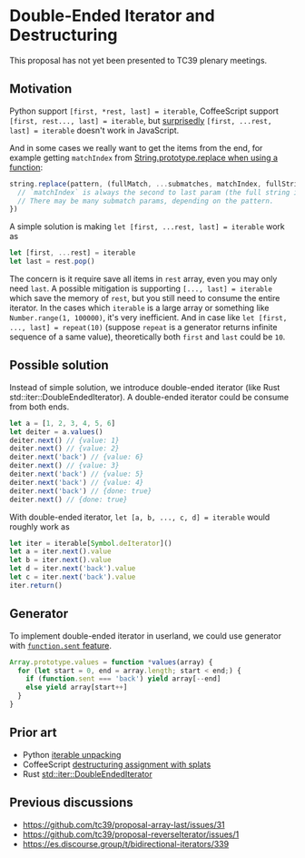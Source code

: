 # Double-Ended Iterator and Destructuring

This proposal has not yet been presented to TC39 plenary meetings.

## Motivation

Python support `[first, *rest, last] = iterable`, CoffeeScript support `[first, rest..., last] = iterable`, but [surprisedly](https://stackoverflow.com/questions/33064377/destructuring-to-get-the-last-element-of-an-array-in-es6) `[first, ...rest, last] = iterable` doesn't work in JavaScript.

And in some cases we really want to get the items from the end, for example getting `matchIndex` from [String.prototype.replace when using a function](https://developer.mozilla.org/en-US/docs/Web/JavaScript/Reference/Global_Objects/String/replace#Specifying_a_function_as_a_parameter):

```js
string.replace(pattern, (fullMatch, ...submatches, matchIndex, fullString) => {
  // `matchIndex` is always the second to last param (the full string is the last param).
  // There may be many submatch params, depending on the pattern.
})
```

A simple solution is making `let [first, ...rest, last] = iterable` work as

```js
let [first, ...rest] = iterable
let last = rest.pop()
```

The concern is it require save all items in `rest` array, even you may only need `last`. A possible mitigation is supporting `[..., last] = iterable` which save the memory of `rest`, but you still need to consume the entire iterator. In the cases which `iterable` is a large array or something like `Number.range(1, 100000)`, it's very inefficient. And in case like `let [first, ..., last] = repeat(10)` (suppose `repeat` is a generator returns infinite sequence of a same value), theoretically both `first` and `last` could be `10`.

## Possible solution

Instead of simple solution, we introduce double-ended iterator (like Rust std::iter::DoubleEndedIterator). A double-ended iterator could be consume from both ends.

```js
let a = [1, 2, 3, 4, 5, 6]
let deiter = a.values()
deiter.next() // {value: 1}
deiter.next() // {value: 2}
deiter.next('back') // {value: 6}
deiter.next() // {value: 3}
deiter.next('back') // {value: 5}
deiter.next('back') // {value: 4}
deiter.next('back') // {done: true}
deiter.next() // {done: true}
```

With double-ended iterator, `let [a, b, ..., c, d] = iterable` would roughly work as

```js
let iter = iterable[Symbol.deIterator]()
let a = iter.next().value
let b = iter.next().value
let d = iter.next('back').value
let c = iter.next('back').value
iter.return()
```

## Generator

To implement double-ended iterator in userland, we could use generator with [`function.sent` feature](https://github.com/tc39/proposal-function.sent).

```js
Array.prototype.values = function *values(array) {
  for (let start = 0, end = array.length; start < end;) {  
    if (function.sent === 'back') yield array[--end]
    else yield array[start++]
  }
}
```

## Prior art
- Python [iterable unpacking](https://www.python.org/dev/peps/pep-3132/)
- CoffeeScript [destructuring assignment with splats](https://coffeescript.org/#destructuring)
- Rust [std::iter::DoubleEndedIterator](https://doc.rust-lang.org/std/iter/trait.DoubleEndedIterator.html)

## Previous discussions
- https://github.com/tc39/proposal-array-last/issues/31
- https://github.com/tc39/proposal-reverseIterator/issues/1
- https://es.discourse.group/t/bidirectional-iterators/339

